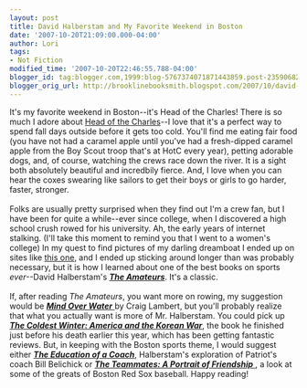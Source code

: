 ```yaml
---
layout: post
title: David Halberstam and My Favorite Weekend in Boston
date: '2007-10-20T21:09:00.000-04:00'
author: Lori
tags:
- Not Fiction
modified_time: '2007-10-20T22:46:55.788-04:00'
blogger_id: tag:blogger.com,1999:blog-5767374071871443859.post-235906826624271545
blogger_orig_url: http://brooklinebooksmith.blogspot.com/2007/10/david-halberstam-and-my-favorite.html
---
```


It's my favorite weekend in Boston--it's Head of the Charles! There is so much I adore about <a href="http://www.hocr.org/home/default.asp">Head of the Charles</a>--I love that it's a perfect way to spend fall days outside before it gets too cold. You'll find me eating fair food (you have not had a caramel apple until you've had a fresh-dipped caramel apple from the Boy Scout troop that's at HotC every year), petting adorable dogs, and, of course, watching the crews race down the river. It is a sight both absolutely beautiful and incredbily fierce. And, I love when you can hear the coxes swearing like sailors to get their boys or girls to go harder, faster, stronger.<br /><br />Folks are usually pretty surprised when they find out I'm a crew fan, but I have been for quite a while--ever since college, when I discovered a high school crush rowed for his university. Ah, the early years of internet stalking. (I'll take this moment to remind you that I went to a women's college) In my quest to find pictures of my darling dreamboat I ended up on sites like <a href="http://row2k.com/">this one</a>, and I ended up sticking around longer than was probably necessary, but it is how I learned about one of the best books on sports <em>ever</em>--David Halberstam's <strong><em><a href="http://brookline.booksense.com/NASApp/store/Product?s=showproduct&amp;isbn=9780449910030">The Amateurs</a></em></strong>. It's a classic.<br /><br />If, after reading <em>The Amateurs</em>, you want more on rowing, my suggestion would be <a href="http://brookline.booksense.com/NASApp/store/Product?s=showproduct&amp;isbn=9780618001842"><strong><em>Mind Over Water</em></strong> </a>by Craig Lambert, but you'll probably realize that what you actually want is more of Mr. Halberstam. You could pick up <strong><em><a href="http://brookline.booksense.com/NASApp/store/Product?s=showproduct&amp;isbn=9781401300524">The Coldest Winter: America and the Korean War</a></em></strong>, the book he finished just before his death earlier this year, which has been getting fantastic reviews. But, in keeping with the Boston sports theme, I would suggest either <strong><em><a href="http://brookline.booksense.com/NASApp/store/Product?s=showproduct&amp;isbn=9781401308797">The Education of a Coach</a></em></strong>, Halberstam's exploration of Patriot's coach Bill Belichick or <a href="http://brookline.booksense.com/NASApp/store/Product?s=showproduct&amp;isbn=9780786888672"><strong><em>The Teammates: A Portrait of Friendship</em></strong> </a>, a look at some of the greats of Boston Red Sox baseball. Happy reading!